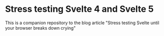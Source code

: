 # Stress testing Svelte 4 and Svelte 5

This is a companion repository to the blog article "Stress testing Svelte until your browser breaks down crying"

